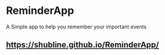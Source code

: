 # ReminderApp
A Simple app to help you remember your important events

## https://shubline.github.io/ReminderApp/
